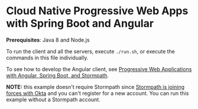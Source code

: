 # Cloud Native Progressive Web Apps with Spring Boot and Angular

**Prerequisites**: Java 8 and Node.js

To run the client and all the servers, execute `./run.sh`, or execute the commands in this file individually.

To see how to develop the Angular client, see [Progressive Web Applications with Angular, Spring Boot, and Stormpath](https://stormpath.com/blog/progressive-web-applications-angular-spring-boot-stormpath). 

**NOTE:** this example doesn't require Stormpath since 
[Stormpath is joining forces with Okta](https://stormpath.com/blog/stormpaths-new-path) and you can't register for a new account. You can run this example without a Stormpath account.

